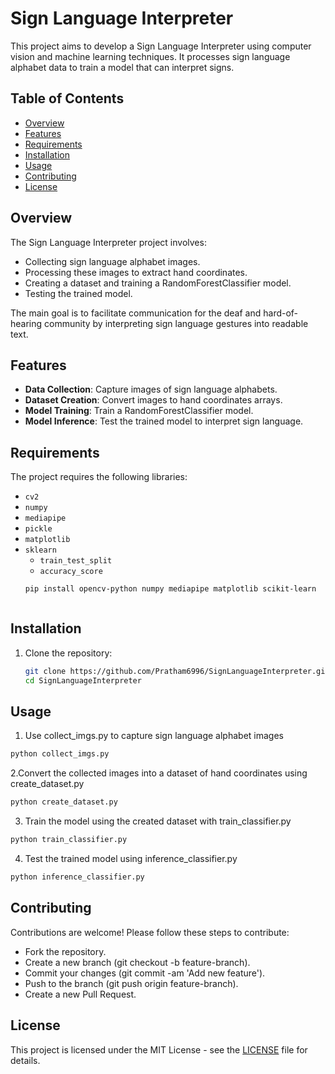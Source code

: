 # Sign Language Interpreter

This project aims to develop a Sign Language Interpreter using computer vision and machine learning techniques. It processes sign language alphabet data to train a model that can interpret signs.

## Table of Contents

- [Overview](#overview)
- [Features](#features)
- [Requirements](#requirements)
- [Installation](#installation)
- [Usage](#usage)
- [Contributing](#contributing)
- [License](#license)

## Overview

The Sign Language Interpreter project involves:
- Collecting sign language alphabet images.
- Processing these images to extract hand coordinates.
- Creating a dataset and training a RandomForestClassifier model.
- Testing the trained model.

The main goal is to facilitate communication for the deaf and hard-of-hearing community by interpreting sign language gestures into readable text.

## Features

- **Data Collection**: Capture images of sign language alphabets.
- **Dataset Creation**: Convert images to hand coordinates arrays.
- **Model Training**: Train a RandomForestClassifier model.
- **Model Inference**: Test the trained model to interpret sign language.

## Requirements

The project requires the following libraries:
- `cv2`
- `numpy`
- `mediapipe`
- `pickle`
- `matplotlib`
- `sklearn`
  - `train_test_split`
  - `accuracy_score`
  ```sh
  pip install opencv-python numpy mediapipe matplotlib scikit-learn
```
```
## Installation

1. Clone the repository:
   ```sh
   git clone https://github.com/Pratham6996/SignLanguageInterpreter.git
   cd SignLanguageInterpreter

## Usage

1. Use collect_imgs.py to capture sign language alphabet images
```sh
python collect_imgs.py
```
2.Convert the collected images into a dataset of hand coordinates using create_dataset.py
```sh
python create_dataset.py
```
3. Train the model using the created dataset with train_classifier.py
```sh
python train_classifier.py
```
4. Test the trained model using inference_classifier.py
```sh
python inference_classifier.py
```

## Contributing 

Contributions are welcome! Please follow these steps to contribute:
- Fork the repository.
- Create a new branch (git checkout -b feature-branch).
- Commit your changes (git commit -am 'Add new feature').
- Push to the branch (git push origin feature-branch).
- Create a new Pull Request.

## License

This project is licensed under the MIT License - see the [LICENSE](License) file for details.
